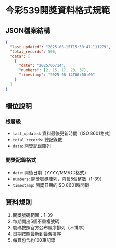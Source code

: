 # 今彩539開獎資料格式規範

## JSON檔案結構

```json
{
  "last_updated": "2025-06-15T15:30:47.111279",
  "total_records": 500,
  "data": [
    {
      "date": "2025/06/14",
      "numbers": [2, 15, 17, 23, 37],
      "timestamp": "2025-06-14T00:00:00"
    }
  ]
}
```

## 欄位說明

### 根層級
- `last_updated`: 資料最後更新時間（ISO 8601格式）
- `total_records`: 總記錄數
- `data`: 開獎記錄陣列

### 開獎記錄格式
- `date`: 開獎日期（YYYY/MM/DD格式）
- `numbers`: 開獎號碼陣列，包含5個整數（1-39）
- `timestamp`: 開獎日期的ISO 8601時間戳

## 資料規則

1. 開獎號碼範圍：1-39
2. 每期開出5個不重複號碼
3. 號碼按照官方公布順序排列（不排序）
4. 日期按照最新到最舊排序
5. 每頁包含約100筆記錄